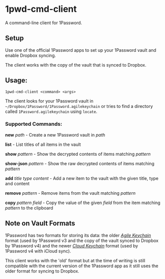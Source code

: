 1pwd-cmd-client
===============

A command-line client for 1Password.

## Setup

Use one of the official 1Password apps to set up your 1Password vault
and enable Dropbox syncing.

The client works with the copy of the vault that is synced to Dropbox.

## Usage:
`1pwd-cmd-client <command> <args>`

The client looks for your 1Password vault in `~/Dropbox/1Password/1Password.agilekeychain` or
tries to find a directory called `1Password.agilekeychain` using `locate`.

### Supported Commands:

**new** _path_ - Create a new 1Password vault in _path_

**list** - List titles of all items in the vault
 
**show** _pattern_ - Show the decrypted contents of items matching _pattern_

**show-json** _pattern_ - Show the raw decrypted contents of items matching _pattern_
 
**add** _title_ _type_ _content_ - Add a new item to the vault with the given title, type and content
 
**remove** _pattern_ - Remove items from the vault matching _pattern_
 
**copy** _pattern_ _field_ - Copy the value of the given _field_ from the item matching _pattern_ to the clipboard

## Note on Vault Formats

1Password has two formats for storing its data: the older [_Agile Keychain_](http://help.agilebits.com/1Password3/agile_keychain_design.html) format (used by 1Password v3
and the copy of the vault synced to Dropbox by 1Password v4) and the newer [_Cloud Keychain_](http://learn.agilebits.com/1Password4/Security/keychain-design.html) format
(used by 1Password v4 with iCloud sync).

This client works with the 'old' format but at the time of writing is still compatible with
the current version of the 1Password app as it still uses the older format for syncing to Dropbox.
